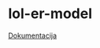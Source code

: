 # lol-er-model

[Dokumentacija]([https://link-url-here.org](https://1drv.ms/w/s!ArWvakr7wfuCjhl1V3tWTUNsBARk?e=vXQ9un)https://1drv.ms/w/s!ArWvakr7wfuCjhl1V3tWTUNsBARk?e=vXQ9un)

